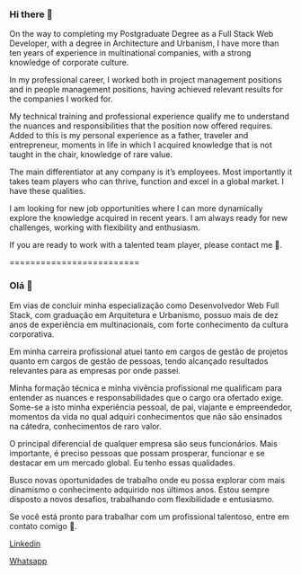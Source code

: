 ### Hi there 👋

On the way to completing my Postgraduate Degree as a Full Stack Web Developer, with a degree in Architecture and Urbanism, I have more than ten years of experience in multinational companies, with a strong knowledge of corporate culture.

In my professional career, I worked both in project management positions and in people management positions, having achieved relevant results for the companies I worked for.

My technical training and professional experience qualify me to understand the nuances and responsibilities that the position now offered requires. Added to this is my personal experience as a father, traveler and entrepreneur, moments in life in which I acquired knowledge that is not taught in the chair, knowledge of rare value.

The main differentiator at any company is it’s employees. Most importantly it takes team players who can thrive, function and excel in a global market. I have these qualities.

I am looking for new job opportunities where I can more dynamically explore the knowledge acquired in recent years. I am always ready for new challenges, working with flexibility and enthusiasm.

If you are ready to work with a talented team player, please contact me 💬.

=========================

### Olá 👋

Em vias de concluir minha especialização como Desenvolvedor Web Full Stack, com graduação em Arquitetura e Urbanismo, possuo mais de dez anos de experiência em multinacionais, com forte conhecimento da cultura corporativa.

Em minha carreira profissional atuei tanto em cargos de gestão de projetos quanto em cargos de gestão de pessoas, tendo alcançado resultados relevantes para as empresas por onde passei. 

Minha formação técnica e minha vivência profissional me qualificam para entender as nuances e responsabilidades que o cargo ora ofertado exige. Some-se a isto minha experiência pessoal, de pai, viajante e empreendedor, momentos da vida no qual adquiri conhecimentos que não são ensinados na cátedra, conhecimentos de raro valor.

O principal diferencial de qualquer empresa são seus funcionários. Mais importante, é preciso pessoas que possam prosperar, funcionar e se destacar em um mercado global. Eu tenho essas qualidades.

Busco novas oportunidades de trabalho onde eu possa explorar com mais dinamismo o conhecimento adquirido nos últimos anos. Estou sempre disposto a novos desafios, trabalhando com flexibilidade e entusiasmo.

Se você está pronto para trabalhar com um profissional talentoso, entre em contato comigo 💬.


[Linkedin](https://www.linkedin.com/in/targanski)

[Whatsapp](https://api.whatsapp.com/send?phone=5548988222992)



<!--
**Ftarganski/Ftarganski** is a ✨ _special_ ✨ repository because its `README.md` (this file) appears on your GitHub profile.

![Alt text](/posts/path/to/img.jpg "Optional title")

Here are some ideas to get you started:

- 🔭 I’m currently working on ...
- 🌱 I’m currently learning ...
- 👯 I’m looking to collaborate on ...
- 🤔 I’m looking for help with ...
- 💬 Ask me about ...
- 📫 How to reach me: ...
- 😄 Pronouns: ...
- ⚡ Fun fact: ...

  
-->
